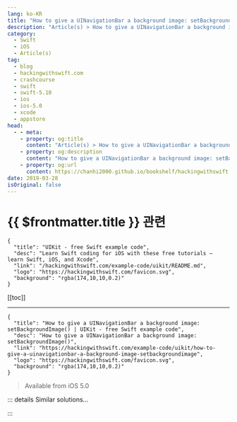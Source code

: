 ```yaml
---
lang: ko-KR
title: "How to give a UINavigationBar a background image: setBackgroundImage()"
description: "Article(s) > How to give a UINavigationBar a background image: setBackgroundImage()"
category:
  - Swift
  - iOS
  - Article(s)
tag: 
  - blog
  - hackingwithswift.com
  - crashcourse
  - swift
  - swift-5.10
  - ios
  - ios-5.0
  - xcode
  - appstore
head:
  - - meta:
    - property: og:title
      content: "Article(s) > How to give a UINavigationBar a background image: setBackgroundImage()"
    - property: og:description
      content: "How to give a UINavigationBar a background image: setBackgroundImage()"
    - property: og:url
      content: https://chanhi2000.github.io/bookshelf/hackingwithswift.com/example-code/uikit/how-to-give-a-uinavigationbar-a-background-image-setbackgroundimage.html
date: 2019-03-28
isOriginal: false
---
```


# {{ $frontmatter.title }} 관련

```component VPCard
{
  "title": "UIKit - free Swift example code",
  "desc": "Learn Swift coding for iOS with these free tutorials – learn Swift, iOS, and Xcode",
  "link": "/hackingwithswift.com/example-code/uikit/README.md",
  "logo": "https://hackingwithswift.com/favicon.svg",
  "background": "rgba(174,10,10,0.2)"
}
```

[[toc]]

---

```component VPCard
{
  "title": "How to give a UINavigationBar a background image: setBackgroundImage() | UIKit - free Swift example code",
  "desc": "How to give a UINavigationBar a background image: setBackgroundImage()",
  "link": "https://hackingwithswift.com/example-code/uikit/how-to-give-a-uinavigationbar-a-background-image-setbackgroundimage",
  "logo": "https://hackingwithswift.com/favicon.svg",
  "background": "rgba(174,10,10,0.2)"
}
```

> Available from iOS 5.0

<!-- TODO: 작성 -->

<!--
You can call `setBackgroundImage()` on any navigation bar, providing an image to use and the bar metrics you want it to affect, and you're done. Bar metrics left you specify what sizes of bars you want to change: should this by all bars, just phone-sized bars, or just phone-sized bars on landscape?

Here's an example that changes the navigation bar background image to a file called "navbar-background.png" (you'll want to change that!) across all device sizes:

```swift
let img = UIImage(named: "navbar-background")
navigationController?.navigationBar.setBackgroundImage(img, for: .default)
```

-->

::: details Similar solutions…

<!--
/example-code/uikit/how-to-give-a-uistackview-a-background-color">How to give a UIStackView a background color 
/example-code/uikit/how-to-style-the-font-in-a-uinavigationbars-title">How to style the font in a UINavigationBar's title 
/example-code/uikit/how-to-set-a-custom-title-view-in-a-uinavigationbar">How to set a custom title view in a UINavigationBar 
/quick-start/swiftui/how-to-give-a-view-a-custom-frame">How to give a view a custom frame 
/example-code/uikit/how-to-give-uitableviewcells-a-selected-color-other-than-gray">How to give UITableViewCells a selected color other than gray</a>
-->

:::


